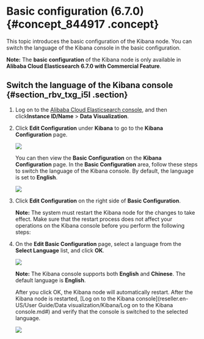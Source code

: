 # Basic configuration \(6.7.0\) {#concept_844917 .concept}

This topic introduces the basic configuration of the Kibana node. You can switch the language of the Kibana console in the basic configuration.

**Note:** The **basic configuration** of the Kibana node is only available in **Alibaba Cloud Elasticsearch 6.7.0 with Commercial Feature**.

## Switch the language of the Kibana console {#section_rbv_txg_i5l .section}

1.  Log on to the [Alibaba Cloud Elasticsearch console](https://elasticsearch.console.aliyun.com/), and then click**Instance ID/Name** \> **Data Visualization**.
2.  Click **Edit Configuration** under **Kibana** to go to the **Kibana Configuration** page.

    ![](http://static-aliyun-doc.oss-cn-hangzhou.aliyuncs.com/assets/img/216001/156231252549321_en-US.png)

    You can then view the **Basic Configuration** on the **Kibana Configuration** page. In the **Basic Configuration** area, follow these steps to switch the language of the Kibana console. By default, the language is set to **English**.

    ![](http://static-aliyun-doc.oss-cn-hangzhou.aliyuncs.com/assets/img/683834/156231252550146_en-US.png)

3.  Click **Edit Configuration** on the right side of **Basic Configuration**.

    **Note:** The system must restart the Kibana node for the changes to take effect. Make sure that the restart process does not affect your operations on the Kibana console before you perform the following steps:

4.  On the **Edit Basic Configuration** page, select a language from the **Select Language** list, and click **OK**.

    ![](http://static-aliyun-doc.oss-cn-hangzhou.aliyuncs.com/assets/img/683834/156231252550149_en-US.png)

    **Note:** The Kibana console supports both **English** and **Chinese**. The default language is **English**.

    After you click OK, the Kibana node will automatically restart. After the Kibana node is restarted, [Log on to the Kibana console](reseller.en-US/User Guide/Data visualization/Kibana/Log on to the Kibana console.md#) and verify that the console is switched to the selected language.

    ![](http://static-aliyun-doc.oss-cn-hangzhou.aliyuncs.com/assets/img/683834/156231252550158_en-US.png)


